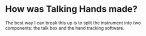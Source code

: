 # How was Talking Hands made?

The best way I can break this up is to split the instrument into two components: the talk box and the hand tracking software.
